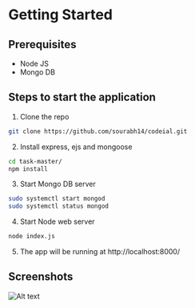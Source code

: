 # Getting Started
## Prerequisites
- Node JS
- Mongo DB

## Steps to start the application
1. Clone the repo
```bash
git clone https://github.com/sourabh14/codeial.git
```
2. Install express, ejs and mongoose
```bash
cd task-master/
npm install
```
3. Start Mongo DB server
```bash
sudo systemctl start mongod
sudo systemctl status mongod
```
4. Start Node web server
```bash
node index.js
```
5. The app will be running at http://localhost:8000/    

## Screenshots

![Alt text](/blob/master/assets/images/screenshots/codeial-sign-in.png?raw=true "Codeial Sign In")